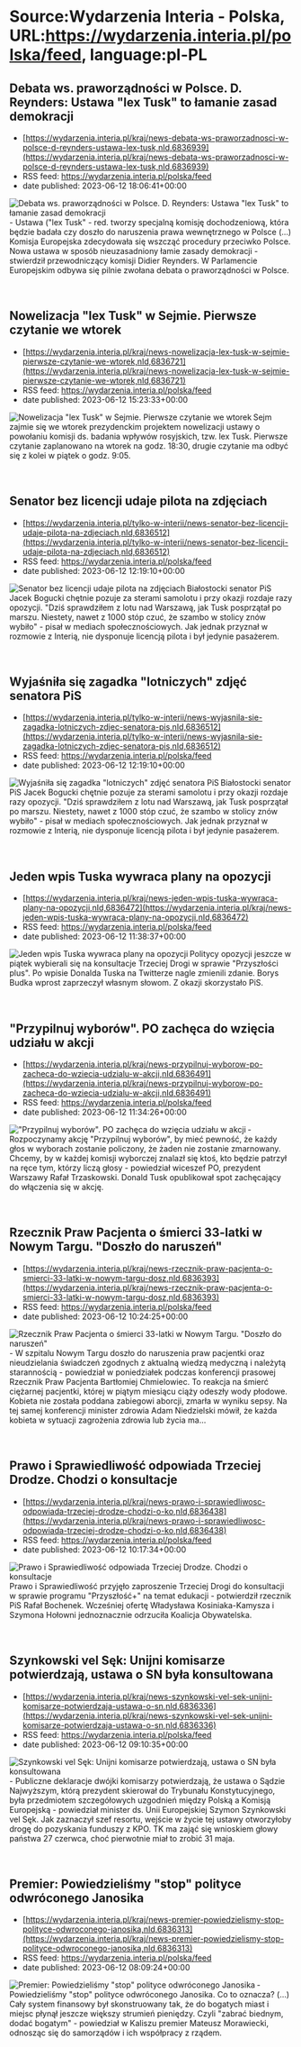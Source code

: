 # Source:Wydarzenia Interia - Polska, URL:https://wydarzenia.interia.pl/polska/feed, language:pl-PL

## Debata ws. praworządności w Polsce. D. Reynders: Ustawa "lex Tusk" to łamanie zasad demokracji
 - [https://wydarzenia.interia.pl/kraj/news-debata-ws-praworzadnosci-w-polsce-d-reynders-ustawa-lex-tusk,nId,6836939](https://wydarzenia.interia.pl/kraj/news-debata-ws-praworzadnosci-w-polsce-d-reynders-ustawa-lex-tusk,nId,6836939)
 - RSS feed: https://wydarzenia.interia.pl/polska/feed
 - date published: 2023-06-12 18:06:41+00:00

<p><a href="https://wydarzenia.interia.pl/kraj/news-debata-ws-praworzadnosci-w-polsce-d-reynders-ustawa-lex-tusk,nId,6836939"><img align="left" alt="Debata ws. praworządności w Polsce. D. Reynders: Ustawa &quot;lex Tusk&quot; to łamanie zasad demokracji" src="https://i.iplsc.com/debata-ws-praworzadnosci-w-polsce-d-reynders-ustawa-lex-tusk/000H9S80ME7UML61-C321.jpg" /></a>- Ustawa (&quot;lex Tusk&quot; - red. tworzy specjalną komisję dochodzeniową, która będzie badała czy doszło do naruszenia prawa wewnętrznego w Polsce (...) Komisja Europejska zdecydowała się wszcząć procedury przeciwko Polsce. Nowa ustawa w sposób nieuzasadniony łamie zasady demokracji - stwierdził przewodniczący komisji Didier Reynders. W Parlamencie Europejskim odbywa się pilnie zwołana debata o praworządności w Polsce.</p><br clear="all" />

## Nowelizacja "lex Tusk" w Sejmie. Pierwsze czytanie we wtorek
 - [https://wydarzenia.interia.pl/kraj/news-nowelizacja-lex-tusk-w-sejmie-pierwsze-czytanie-we-wtorek,nId,6836721](https://wydarzenia.interia.pl/kraj/news-nowelizacja-lex-tusk-w-sejmie-pierwsze-czytanie-we-wtorek,nId,6836721)
 - RSS feed: https://wydarzenia.interia.pl/polska/feed
 - date published: 2023-06-12 15:23:33+00:00

<p><a href="https://wydarzenia.interia.pl/kraj/news-nowelizacja-lex-tusk-w-sejmie-pierwsze-czytanie-we-wtorek,nId,6836721"><img align="left" alt="Nowelizacja &quot;lex Tusk&quot; w Sejmie. Pierwsze czytanie we wtorek" src="https://i.iplsc.com/nowelizacja-lex-tusk-w-sejmie-pierwsze-czytanie-we-wtorek/000H0HVFQ4DG8R7M-C321.jpg" /></a>Sejm zajmie się we wtorek prezydenckim projektem nowelizacji ustawy o powołaniu komisji ds. badania wpływów rosyjskich, tzw. lex Tusk. Pierwsze czytanie zaplanowano na wtorek na godz. 18:30, drugie czytanie ma odbyć się z kolei w piątek o godz. 9:05.</p><br clear="all" />

## Senator bez licencji udaje pilota na zdjęciach
 - [https://wydarzenia.interia.pl/tylko-w-interii/news-senator-bez-licencji-udaje-pilota-na-zdjeciach,nId,6836512](https://wydarzenia.interia.pl/tylko-w-interii/news-senator-bez-licencji-udaje-pilota-na-zdjeciach,nId,6836512)
 - RSS feed: https://wydarzenia.interia.pl/polska/feed
 - date published: 2023-06-12 12:19:10+00:00

<p><a href="https://wydarzenia.interia.pl/tylko-w-interii/news-senator-bez-licencji-udaje-pilota-na-zdjeciach,nId,6836512"><img align="left" alt="Senator bez licencji udaje pilota na zdjęciach" src="https://i.iplsc.com/senator-bez-licencji-udaje-pilota-na-zdjeciach/000H9PZZ0L0850L0-C321.jpg" /></a>Białostocki senator PiS Jacek Bogucki chętnie pozuje za sterami samolotu i przy okazji rozdaje razy opozycji. &quot;Dziś sprawdziłem z lotu nad Warszawą, jak Tusk posprzątał po marszu. Niestety, nawet z 1000 stóp czuć, że szambo w stolicy znów wybiło&quot; - pisał w mediach społecznościowych. Jak jednak przyznał w rozmowie z Interią, nie dysponuje licencją pilota i był jedynie pasażerem.</p><br clear="all" />

## Wyjaśniła się zagadka "lotniczych" zdjęć senatora PiS
 - [https://wydarzenia.interia.pl/tylko-w-interii/news-wyjasnila-sie-zagadka-lotniczych-zdjec-senatora-pis,nId,6836512](https://wydarzenia.interia.pl/tylko-w-interii/news-wyjasnila-sie-zagadka-lotniczych-zdjec-senatora-pis,nId,6836512)
 - RSS feed: https://wydarzenia.interia.pl/polska/feed
 - date published: 2023-06-12 12:19:10+00:00

<p><a href="https://wydarzenia.interia.pl/tylko-w-interii/news-wyjasnila-sie-zagadka-lotniczych-zdjec-senatora-pis,nId,6836512"><img align="left" alt="Wyjaśniła się zagadka &quot;lotniczych&quot; zdjęć senatora PiS" src="https://i.iplsc.com/wyjasnila-sie-zagadka-lotniczych-zdjec-senatora-pis/000H9PZZ0L0850L0-C321.jpg" /></a>Białostocki senator PiS Jacek Bogucki chętnie pozuje za sterami samolotu i przy okazji rozdaje razy opozycji. &quot;Dziś sprawdziłem z lotu nad Warszawą, jak Tusk posprzątał po marszu. Niestety, nawet z 1000 stóp czuć, że szambo w stolicy znów wybiło&quot; - pisał w mediach społecznościowych. Jak jednak przyznał w rozmowie z Interią, nie dysponuje licencją pilota i był jedynie pasażerem.</p><br clear="all" />

## Jeden wpis Tuska wywraca plany na opozycji
 - [https://wydarzenia.interia.pl/kraj/news-jeden-wpis-tuska-wywraca-plany-na-opozycji,nId,6836472](https://wydarzenia.interia.pl/kraj/news-jeden-wpis-tuska-wywraca-plany-na-opozycji,nId,6836472)
 - RSS feed: https://wydarzenia.interia.pl/polska/feed
 - date published: 2023-06-12 11:38:37+00:00

<p><a href="https://wydarzenia.interia.pl/kraj/news-jeden-wpis-tuska-wywraca-plany-na-opozycji,nId,6836472"><img align="left" alt="Jeden wpis Tuska wywraca plany na opozycji" src="https://i.iplsc.com/jeden-wpis-tuska-wywraca-plany-na-opozycji/000H9PQXY73TX89O-C321.jpg" /></a>Politycy opozycji jeszcze w piątek wybierali się na konsultacje Trzeciej Drogi w sprawie &quot;Przyszłości plus&quot;. Po wpisie Donalda Tuska na Twitterze nagle zmienili zdanie. Borys Budka wprost zaprzeczył własnym słowom. Z okazji skorzystało PiS. 
</p><br clear="all" />

## "Przypilnuj wyborów". PO zachęca do wzięcia udziału w akcji
 - [https://wydarzenia.interia.pl/kraj/news-przypilnuj-wyborow-po-zacheca-do-wziecia-udzialu-w-akcji,nId,6836491](https://wydarzenia.interia.pl/kraj/news-przypilnuj-wyborow-po-zacheca-do-wziecia-udzialu-w-akcji,nId,6836491)
 - RSS feed: https://wydarzenia.interia.pl/polska/feed
 - date published: 2023-06-12 11:34:26+00:00

<p><a href="https://wydarzenia.interia.pl/kraj/news-przypilnuj-wyborow-po-zacheca-do-wziecia-udzialu-w-akcji,nId,6836491"><img align="left" alt="&quot;Przypilnuj wyborów&quot;. PO zachęca do wzięcia udziału w akcji" src="https://i.iplsc.com/przypilnuj-wyborow-po-zacheca-do-wziecia-udzialu-w-akcji/000H9PXILJ0DU57L-C321.jpg" /></a>- Rozpoczynamy akcję &quot;Przypilnuj wyborów&quot;, by mieć pewność, że każdy głos w wyborach zostanie policzony, że żaden nie zostanie zmarnowany. Chcemy, by w każdej komisji wyborczej znalazł się ktoś, kto będzie patrzył na ręce tym, którzy liczą głosy - powiedział wiceszef PO, prezydent Warszawy Rafał Trzaskowski. Donald Tusk opublikował spot zachęcający do włączenia się w akcję.</p><br clear="all" />

## Rzecznik Praw Pacjenta o śmierci 33-latki w Nowym Targu. "Doszło do naruszeń"
 - [https://wydarzenia.interia.pl/kraj/news-rzecznik-praw-pacjenta-o-smierci-33-latki-w-nowym-targu-dosz,nId,6836393](https://wydarzenia.interia.pl/kraj/news-rzecznik-praw-pacjenta-o-smierci-33-latki-w-nowym-targu-dosz,nId,6836393)
 - RSS feed: https://wydarzenia.interia.pl/polska/feed
 - date published: 2023-06-12 10:24:25+00:00

<p><a href="https://wydarzenia.interia.pl/kraj/news-rzecznik-praw-pacjenta-o-smierci-33-latki-w-nowym-targu-dosz,nId,6836393"><img align="left" alt="Rzecznik Praw Pacjenta o śmierci 33-latki w Nowym Targu. &quot;Doszło do naruszeń&quot;" src="https://i.iplsc.com/rzecznik-praw-pacjenta-o-smierci-33-latki-w-nowym-targu-dosz/000H9PFD5HXBQTW5-C321.jpg" /></a>- W szpitalu Nowym Targu doszło do naruszenia praw pacjentki oraz nieudzielania świadczeń zgodnych z aktualną wiedzą medyczną i należytą starannością - powiedział w poniedziałek podczas konferencji prasowej Rzecznik Praw Pacjenta Bartłomiej Chmielowiec. To reakcja na śmierć ciężarnej pacjentki, której w piątym miesiącu ciąży odeszły wody płodowe. Kobieta nie została poddana zabiegowi aborcji, zmarła w wyniku sepsy. Na tej samej konferencji minister zdrowia Adam Niedzielski mówił, że każda kobieta w sytuacji zagrożenia zdrowia lub życia ma...</p><br clear="all" />

## Prawo i Sprawiedliwość odpowiada Trzeciej Drodze. Chodzi o konsultacje
 - [https://wydarzenia.interia.pl/kraj/news-prawo-i-sprawiedliwosc-odpowiada-trzeciej-drodze-chodzi-o-ko,nId,6836438](https://wydarzenia.interia.pl/kraj/news-prawo-i-sprawiedliwosc-odpowiada-trzeciej-drodze-chodzi-o-ko,nId,6836438)
 - RSS feed: https://wydarzenia.interia.pl/polska/feed
 - date published: 2023-06-12 10:17:34+00:00

<p><a href="https://wydarzenia.interia.pl/kraj/news-prawo-i-sprawiedliwosc-odpowiada-trzeciej-drodze-chodzi-o-ko,nId,6836438"><img align="left" alt="Prawo i Sprawiedliwość odpowiada Trzeciej Drodze. Chodzi o konsultacje" src="https://i.iplsc.com/prawo-i-sprawiedliwosc-odpowiada-trzeciej-drodze-chodzi-o-ko/000H63WT48VP0S0M-C321.jpg" /></a>Prawo i Sprawiedliwość przyjęło zaproszenie Trzeciej Drogi do konsultacji w sprawie programu &quot;Przyszłość+&quot; na temat edukacji - potwierdził rzecznik PiS Rafał Bochenek. Wcześniej ofertę Władysława Kosiniaka-Kamysza i Szymona Hołowni jednoznacznie odrzuciła Koalicja Obywatelska.</p><br clear="all" />

## Szynkowski vel Sęk: Unijni komisarze potwierdzają, ustawa o SN była konsultowana
 - [https://wydarzenia.interia.pl/kraj/news-szynkowski-vel-sek-unijni-komisarze-potwierdzaja-ustawa-o-sn,nId,6836336](https://wydarzenia.interia.pl/kraj/news-szynkowski-vel-sek-unijni-komisarze-potwierdzaja-ustawa-o-sn,nId,6836336)
 - RSS feed: https://wydarzenia.interia.pl/polska/feed
 - date published: 2023-06-12 09:10:35+00:00

<p><a href="https://wydarzenia.interia.pl/kraj/news-szynkowski-vel-sek-unijni-komisarze-potwierdzaja-ustawa-o-sn,nId,6836336"><img align="left" alt="Szynkowski vel Sęk: Unijni komisarze potwierdzają, ustawa o SN była konsultowana" src="https://i.iplsc.com/szynkowski-vel-sek-unijni-komisarze-potwierdzaja-ustawa-o-sn/000H9OXSWK2M170D-C321.jpg" /></a>- Publiczne deklaracje dwójki komisarzy potwierdzają, że ustawa o Sądzie Najwyższym, którą prezydent skierował do Trybunału Konstytucyjnego, była przedmiotem szczegółowych uzgodnień między Polską a Komisją Europejską - powiedział minister ds. Unii Europejskiej Szymon Szynkowski vel Sęk. Jak zaznaczył szef resortu, wejście w życie tej ustawy otworzyłoby drogę do pozyskania funduszy z KPO. TK ma zająć się wnioskiem głowy państwa 27 czerwca, choć pierwotnie miał to zrobić 31 maja.</p><br clear="all" />

## Premier: Powiedzieliśmy "stop" polityce odwróconego Janosika
 - [https://wydarzenia.interia.pl/kraj/news-premier-powiedzielismy-stop-polityce-odwroconego-janosika,nId,6836313](https://wydarzenia.interia.pl/kraj/news-premier-powiedzielismy-stop-polityce-odwroconego-janosika,nId,6836313)
 - RSS feed: https://wydarzenia.interia.pl/polska/feed
 - date published: 2023-06-12 08:09:24+00:00

<p><a href="https://wydarzenia.interia.pl/kraj/news-premier-powiedzielismy-stop-polityce-odwroconego-janosika,nId,6836313"><img align="left" alt="Premier: Powiedzieliśmy &quot;stop&quot; polityce odwróconego Janosika" src="https://i.iplsc.com/premier-powiedzielismy-stop-polityce-odwroconego-janosika/000G32A2QI9R5CDT-C321.jpg" /></a>- Powiedzieliśmy &quot;stop&quot; polityce odwróconego Janosika. Co to oznacza? (...) Cały system finansowy był skonstruowany tak, że do bogatych miast i miejsc płynął jeszcze większy strumień pieniędzy. Czyli &quot;zabrać biednym, dodać bogatym&quot; - powiedział w Kaliszu premier Mateusz Morawiecki, odnosząc się do samorządów i ich współpracy z rządem.
</p><br clear="all" />

